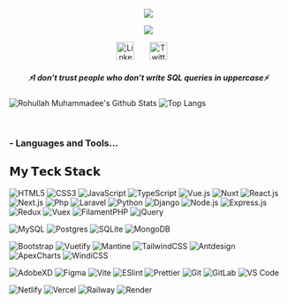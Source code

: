 <p align="center">
  <a href="https://github.com/rohullahmuhammadee/readme-typing-svg">
    <img src="https://readme-typing-svg.demolab.com/?lines=Hi, I'm Rohullah Muhammadee 👋 &font=Fira%20Code&center=true&width=440&height=45&color=f75c71&vCenter=true&pause=1000000&size=25" /></a>
</p>
<!-- Hi, I'm Rohullah Muhammadee 👋 -->
<p align="center">
  <a href="https://github.com/rohullahmuhammadee/readme-typing-svg">
    <img src="https://readme-typing-svg.demolab.com/?lines=Full-stack%20Software%20Engineer;Experienced%20UI%2FUX%20Designer;5%2B%20years%20of%20coding%20experience;Always%20learning%20new%20things&font=Fira%20Code&center=true&width=440&height=45&color=f75c7e&vCenter=true&pause=1000&size=22" /></a>
</p>

<!-- Social icons section -->
<p align="center"> 
  <a href="https://www.linkedin.com/in/rohullah-muhammadee-b579ab314"><img width="32px" alt="LinkedIn" title="LinkedIn" src="https://i.imgur.com/yRpa1dQ.png"/></a>
  &#8287;&#8287;&#8287;&#8287;&#8287;
  <a href="https://twitter.com/rohmuhammadee"><img width="32px" alt="Twitter" title="Twitter" src="https://i.imgur.com/AixJgnm.png"/></a>
  &#8287;&#8287;&#8287;&#8287;&#8287; 
<!--   &#8287;&#8287;&#8287;&#8287;&#8287;
  <a href="http://eyl327.mywebcommunity.org/promos/"><img width="32px" alt="Free Stuff" title="Free gifts for you" src="https://i.imgur.com/0uVwkoZ.png"/></a> -->
</p>

 <h5 align="center">
   <i>⚡️I don’t trust people who don’t write SQL queries in uppercase⚡️</i>
  </h5>

![Rohullah Muhammadee's Github Stats](https://github-readme-stats.vercel.app/api?username=rohullahmuhammadee&count_private=true&show_icons=true&include_all_commits=true)
![Top Langs](https://github-readme-stats.vercel.app/api/top-langs/?username=rohullahmuhammadee&hide=TeX&layout=compact)


<br />

### - Languages and Tools...

## 𝗠𝘆 𝗧𝗲𝗰𝗸 𝗦𝘁𝗮𝗰𝗸

![HTML5](https://img.shields.io/badge/-HTML5-%23E44D27?style=flat-square&logo=html5&logoColor=ffffff)
![CSS3](https://img.shields.io/badge/-CSS3-%231572B6?style=flat-square&logo=css3)
![JavaScript](https://img.shields.io/badge/-JavaScript-%23F7DF1C?style=flat-square&logo=javascript&logoColor=000000&labelColor=%23F7DF1C&color=%23FFCE5A)
![TypeScript](https://img.shields.io/badge/-TypeScript-007ACC?style=flat-square&logo=typescript&logoColor=white)
![Vue.js](https://img.shields.io/badge/-Vue.js-%232c3e50?style=flat-square&logo=vuedotjs)
![Nuxt](https://img.shields.io/badge/-Nuxt.js-%23282C34?style=flat-square&logo=nuxtdotjs)
![React.js](https://img.shields.io/badge/-React.js-%23282C34?style=flat-square&logo=react)
![Next.js](https://img.shields.io/badge/-Next.js-%23000000?style=flat-square&logo=nextdotjs)
![Php](https://img.shields.io/badge/-Php-777BB4?style=flat-square&logo=php&logoColor=white)
![Laravel](https://img.shields.io/badge/-Laravel-FF2D20?style=flat-square&logo=laravel&logoColor=white)
![Python](https://img.shields.io/badge/-Python-3776AB?style=flat-square&logo=python&logoColor=white)
![Django](https://img.shields.io/badge/-Django-092E20?style=flat-square&logo=django&logoColor=white)
![Node.js](https://img.shields.io/badge/-Node.js-339933?style=flat-square&logo=nodedotjs&logoColor=white)
![Express.js](https://img.shields.io/badge/-Express.js-3776AA?style=flat-square&logo=express&logoColor=white)
![Redux](https://img.shields.io/badge/-Redux-764ABC?style=flat-square&logo=redux&logoColor=white)
![Vuex](https://img.shields.io/badge/-Vuex-4FC08D?style=flat-square&logo=vuex&logoColor=white)
![FilamentPHP](https://img.shields.io/badge/-FilamentPHP-F4645F?style=flat-square&logo=php&logoColor=white)
![jQuery](https://img.shields.io/badge/-jQuery-0769AD?style=flat-square&logo=jquery&logoColor=white)

![MySQL](https://img.shields.io/badge/-MySQL-%231d365d?style=flat-square&logo=mysql&logoColor=ffffff)
![Postgres](https://img.shields.io/badge/-Postgres-%23CC6699?style=flat-square&logo=postgresql&logoColor=ffffff)
![SQLite](https://img.shields.io/badge/-SQLite-%F4645F?style=flat-square&logo=sqlite&logoColor=ffffff)
![MongoDB](https://img.shields.io/badge/-MongoDB-%23333333?style=flat-square&logo=mongodb)

![Bootstrap](https://img.shields.io/badge/-Bootstrap-%231d365d?style=flat-square&logo=bootstrap&logoColor=ffffff)
![Vuetify](https://img.shields.io/badge/-Vuetify-%23CC6699?style=flat-square&logo=vuetify&logoColor=ffffff)
![Mantine](https://img.shields.io/badge/-Mantine-%23333333?style=flat-square&logo=mantine)
![TailwindCSS](https://img.shields.io/badge/-TailwindCSS-%231a202c?style=flat-square&logo=tailwind-css)
![Antdesign](https://img.shields.io/badge/-AntDesign-%23333333?style=flat-square&logo=antdesign)
![ApexCharts](https://img.shields.io/badge/-ApexCharts-FF4560?style=flat-square&logo=apex-charts&logoColor=white)
![WindiCSS](https://img.shields.io/badge/-WindiCSS-%23000000?style=flat-square&logo=tailwind-css&&logoColor=48B0F1)

![AdobeXD](https://img.shields.io/badge/-AdobeXd-%232C3A42?style=flat-square&logo=adobexd)
![Figma](https://img.shields.io/badge/-Figma-%23EC4A3F?style=flat-square&logo=figma&logoColor=ffffff)
![Vite](https://img.shields.io/badge/-Vite-%23646CFF?style=flat-square&logo=vite&logoColor=ffffff)
![ESlint](https://img.shields.io/badge/-ESLint-%234B32C3?style=flat-square&logo=eslint)
![Prettier](https://img.shields.io/badge/-Prettier-%23F7B93E?style=flat-square&logo=prettier&logoColor=ffffff)
![Git](https://img.shields.io/badge/-Git-%23F05032?style=flat-square&logo=git&logoColor=%23ffffff)
![GitLab](https://img.shields.io/badge/-GitLab-FCA121?style=flat-square&logo=gitlab)
![VS Code](https://img.shields.io/badge/-VSCode-%23007ACC?style=flat-square&logo=visual-studio-code)

![Netlify](https://img.shields.io/badge/-Netlify-%2300C7B7?style=flat-square&logo=netlify&logoColor=ffffff)
![Vercel](https://img.shields.io/badge/-Vercel-%23ffffff?style=flat-square&logo=vercel&logoColor=000000)
![Railway](https://img.shields.io/badge/-Railway-%230B0D0E?style=flat-square&logo=railway)
![Render](https://img.shields.io/badge/-Render-%2346E3B7?style=flat-square&logo=render&logoColor=ffffff)

